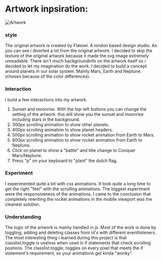 # Artwork inpsiration: 
![Artwork](https://github.com/superstephan1/web-animatie/blob/master/assets/artwork.jpg)

### style

The original artwork is created by Flatowl. A london based design studio. As you can see i diverted a lot from the original artwork. I decided to skip the texture of the original 
artwork because it made the svg image extremely unreadable. There isn't much backgroundinfo on the artwork itself so i decided to let my imagination do the work.
I decided to build a concept around planets in our solar system. Mainly Mars, Earth and Neptune. (chosen because of the color differences). 

### Interaction

I build a few interactions into my artwork.
1. Sunset and moonrise. With the top-left buttons you can change the setting of the artwork. this will show you the sunset and moonrise including stars in the background.
2. 300px scrolling animation to show other planets.
3. 400px scrolling animation to show planet headers.
4. 500px scrolling animation to show rocket animation from Earth to Mars.
5. 600px scrolling animation to show rocket animation from Earth to Neptune.
6. Click on planet to show a "battle" and title change to Conquer Mars/Neptune.
7. Press "p" on your keyboard to "plant" the dutch flag.

### Experiment

I experimented quite a bit with css animations. It took quite a long time to get the right "feel" with the scrolling animations. The biggest experiment were the responsiveness of the animations. 
I came to the conclusion that completely rewriting the rocket animations in the mobile viewport was the cleanest solution.


### Understanding

The logic of the artwork is mainly handled in js. Most of the work is done by toggling, adding and deleting classes from id's with different eventlisteners.
The most interesting thing i learned during this project is that classlist.toggle is useless when used in if statements that check scrolling postions. The classlist.toggle, toggles on every pixel that meets the if statement's requirement, so your animations get kinda "wonky".
